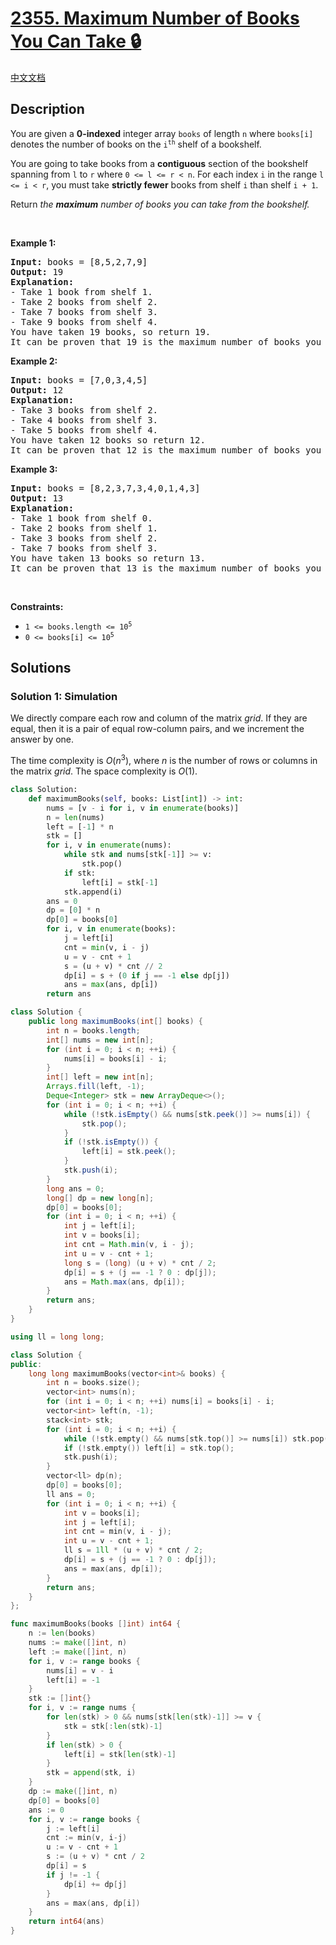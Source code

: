 # [2355. Maximum Number of Books You Can Take 🔒](https://leetcode.com/problems/maximum-number-of-books-you-can-take)

[中文文档](/solution/2300-2399/2355.Maximum%20Number%20of%20Books%20You%20Can%20Take/README.md)

<!-- tags:Stack,Array,Dynamic Programming,Monotonic Stack -->

<!-- difficulty:Hard -->

## Description

<p>You are given a <strong>0-indexed</strong> integer array <code>books</code> of length <code>n</code> where <code>books[i]</code> denotes the number of books on the <code>i<sup>th</sup></code> shelf of a bookshelf.</p>

<p>You are going to take books from a <strong>contiguous</strong> section of the bookshelf spanning from <code>l</code> to <code>r</code> where <code>0 &lt;= l &lt;= r &lt; n</code>. For each index <code>i</code> in the range <code>l &lt;= i &lt; r</code>, you must take <strong>strictly fewer</strong> books from shelf <code>i</code> than shelf <code>i + 1</code>.</p>

<p>Return <em>the <strong>maximum</strong> number of books you can take from the bookshelf.</em></p>

<p>&nbsp;</p>
<p><strong class="example">Example 1:</strong></p>

<pre>
<strong>Input:</strong> books = [8,5,2,7,9]
<strong>Output:</strong> 19
<strong>Explanation:</strong>
- Take 1 book from shelf 1.
- Take 2 books from shelf 2.
- Take 7 books from shelf 3.
- Take 9 books from shelf 4.
You have taken 19 books, so return 19.
It can be proven that 19 is the maximum number of books you can take.
</pre>

<p><strong class="example">Example 2:</strong></p>

<pre>
<strong>Input:</strong> books = [7,0,3,4,5]
<strong>Output:</strong> 12
<strong>Explanation:</strong>
- Take 3 books from shelf 2.
- Take 4 books from shelf 3.
- Take 5 books from shelf 4.
You have taken 12 books so return 12.
It can be proven that 12 is the maximum number of books you can take.
</pre>

<p><strong class="example">Example 3:</strong></p>

<pre>
<strong>Input:</strong> books = [8,2,3,7,3,4,0,1,4,3]
<strong>Output:</strong> 13
<strong>Explanation:</strong>
- Take 1 book from shelf 0.
- Take 2 books from shelf 1.
- Take 3 books from shelf 2.
- Take 7 books from shelf 3.
You have taken 13 books so return 13.
It can be proven that 13 is the maximum number of books you can take.
</pre>

<p>&nbsp;</p>
<p><strong>Constraints:</strong></p>

<ul>
	<li><code>1 &lt;= books.length &lt;= 10<sup>5</sup></code></li>
	<li><code>0 &lt;= books[i] &lt;= 10<sup>5</sup></code></li>
</ul>

## Solutions

### Solution 1: Simulation

We directly compare each row and column of the matrix $grid$. If they are equal, then it is a pair of equal row-column pairs, and we increment the answer by one.

The time complexity is $O(n^3)$, where $n$ is the number of rows or columns in the matrix $grid$. The space complexity is $O(1)$.

<!-- tabs:start -->

```python
class Solution:
    def maximumBooks(self, books: List[int]) -> int:
        nums = [v - i for i, v in enumerate(books)]
        n = len(nums)
        left = [-1] * n
        stk = []
        for i, v in enumerate(nums):
            while stk and nums[stk[-1]] >= v:
                stk.pop()
            if stk:
                left[i] = stk[-1]
            stk.append(i)
        ans = 0
        dp = [0] * n
        dp[0] = books[0]
        for i, v in enumerate(books):
            j = left[i]
            cnt = min(v, i - j)
            u = v - cnt + 1
            s = (u + v) * cnt // 2
            dp[i] = s + (0 if j == -1 else dp[j])
            ans = max(ans, dp[i])
        return ans
```

```java
class Solution {
    public long maximumBooks(int[] books) {
        int n = books.length;
        int[] nums = new int[n];
        for (int i = 0; i < n; ++i) {
            nums[i] = books[i] - i;
        }
        int[] left = new int[n];
        Arrays.fill(left, -1);
        Deque<Integer> stk = new ArrayDeque<>();
        for (int i = 0; i < n; ++i) {
            while (!stk.isEmpty() && nums[stk.peek()] >= nums[i]) {
                stk.pop();
            }
            if (!stk.isEmpty()) {
                left[i] = stk.peek();
            }
            stk.push(i);
        }
        long ans = 0;
        long[] dp = new long[n];
        dp[0] = books[0];
        for (int i = 0; i < n; ++i) {
            int j = left[i];
            int v = books[i];
            int cnt = Math.min(v, i - j);
            int u = v - cnt + 1;
            long s = (long) (u + v) * cnt / 2;
            dp[i] = s + (j == -1 ? 0 : dp[j]);
            ans = Math.max(ans, dp[i]);
        }
        return ans;
    }
}
```

```cpp
using ll = long long;

class Solution {
public:
    long long maximumBooks(vector<int>& books) {
        int n = books.size();
        vector<int> nums(n);
        for (int i = 0; i < n; ++i) nums[i] = books[i] - i;
        vector<int> left(n, -1);
        stack<int> stk;
        for (int i = 0; i < n; ++i) {
            while (!stk.empty() && nums[stk.top()] >= nums[i]) stk.pop();
            if (!stk.empty()) left[i] = stk.top();
            stk.push(i);
        }
        vector<ll> dp(n);
        dp[0] = books[0];
        ll ans = 0;
        for (int i = 0; i < n; ++i) {
            int v = books[i];
            int j = left[i];
            int cnt = min(v, i - j);
            int u = v - cnt + 1;
            ll s = 1ll * (u + v) * cnt / 2;
            dp[i] = s + (j == -1 ? 0 : dp[j]);
            ans = max(ans, dp[i]);
        }
        return ans;
    }
};
```

```go
func maximumBooks(books []int) int64 {
	n := len(books)
	nums := make([]int, n)
	left := make([]int, n)
	for i, v := range books {
		nums[i] = v - i
		left[i] = -1
	}
	stk := []int{}
	for i, v := range nums {
		for len(stk) > 0 && nums[stk[len(stk)-1]] >= v {
			stk = stk[:len(stk)-1]
		}
		if len(stk) > 0 {
			left[i] = stk[len(stk)-1]
		}
		stk = append(stk, i)
	}
	dp := make([]int, n)
	dp[0] = books[0]
	ans := 0
	for i, v := range books {
		j := left[i]
		cnt := min(v, i-j)
		u := v - cnt + 1
		s := (u + v) * cnt / 2
		dp[i] = s
		if j != -1 {
			dp[i] += dp[j]
		}
		ans = max(ans, dp[i])
	}
	return int64(ans)
}
```

<!-- tabs:end -->

<!-- end -->
